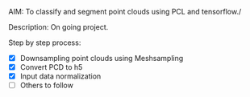 
AIM: To classify and segment point clouds using PCL and tensorflow./

Description: On going project.

Step by step process:
- [x] Downsampling point clouds using Meshsampling
- [x] Convert PCD to h5 
- [x] Input data normalization
- [ ] Others to follow
